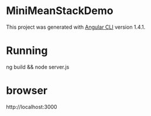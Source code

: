 # MiniMeanStackDemo

This project was generated with [Angular CLI](https://github.com/angular/angular-cli) version 1.4.1.
# Running
ng build && node server.js

# browser

http://localhost:3000
